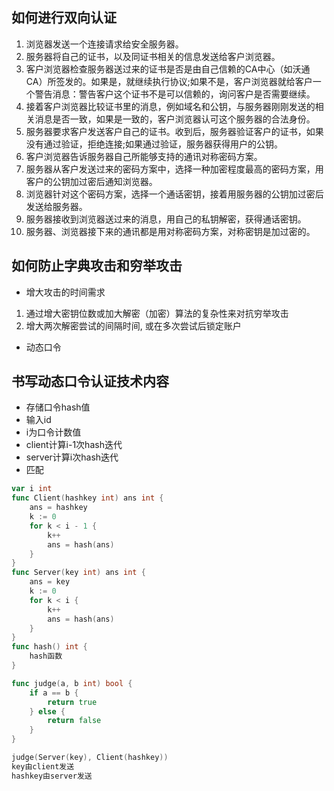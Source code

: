 ## 如何进行双向认证

1. 浏览器发送一个连接请求给安全服务器。
2. 服务器将自己的证书，以及同证书相关的信息发送给客户浏览器。
3. 客户浏览器检查服务器送过来的证书是否是由自己信赖的CA中心（如沃通CA）所签发的。如果是，就继续执行协议;如果不是，客户浏览器就给客户一个警告消息：警告客户这个证书不是可以信赖的，询问客户是否需要继续。
4. 接着客户浏览器比较证书里的消息，例如域名和公钥，与服务器刚刚发送的相关消息是否一致，如果是一致的，客户浏览器认可这个服务器的合法身份。
5. 服务器要求客户发送客户自己的证书。收到后，服务器验证客户的证书，如果没有通过验证，拒绝连接;如果通过验证，服务器获得用户的公钥。
6. 客户浏览器告诉服务器自己所能够支持的通讯对称密码方案。
7. 服务器从客户发送过来的密码方案中，选择一种加密程度最高的密码方案，用客户的公钥加过密后通知浏览器。
8. 浏览器针对这个密码方案，选择一个通话密钥，接着用服务器的公钥加过密后发送给服务器。
9. 服务器接收到浏览器送过来的消息，用自己的私钥解密，获得通话密钥。
10. 服务器、浏览器接下来的通讯都是用对称密码方案，对称密钥是加过密的。

## 如何防止字典攻击和穷举攻击

- 增大攻击的时间需求
1. 通过增大密钥位数或加大解密（加密）算法的复杂性来对抗穷举攻击
2. 增大两次解密尝试的间隔时间, 或在多次尝试后锁定账户
- 动态口令

## 书写动态口令认证技术内容
  - 存储口令hash值
  - 输入id
  - i为口令计数值
  - client计算i-1次hash迭代
  - server计算i次hash迭代
  - 匹配

```go
var i int
func Client(hashkey int) ans int {
    ans = hashkey
    k := 0
    for k < i - 1 {
        k++
        ans = hash(ans)
    }
}
func Server(key int) ans int {
    ans = key
    k := 0
    for k < i {
        k++
        ans = hash(ans)
    }
}
func hash() int {
    hash函数
}

func judge(a, b int) bool {
    if a == b {
        return true
    } else {
        return false
    }
}

judge(Server(key), Client(hashkey))
key由client发送
hashkey由server发送
```